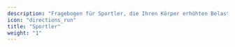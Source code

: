 ```yaml
---
description: "Fragebogen für Sportler, die Ihren Körper erhöhten Belastungen aussetzen und Beschwerden vorbeugen möchten."
icon: "directions_run"
title: "Sportler"
weight: "1"
---
```



